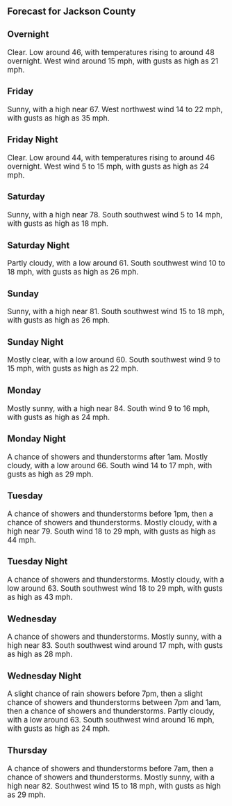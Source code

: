 <div>
   <h2>Forecast for Jackson County</h2>
   <p>
      <div style="font-size:120%">
         <h3>Overnight</h3>Clear. Low around 46, with temperatures rising to around 48 overnight. West wind around 15 mph, with gusts as high as 21 mph.<br></div>
   </p>
   <p>
      <div style="font-size:120%">
         <h3>Friday</h3>Sunny, with a high near 67. West northwest wind 14 to 22 mph, with gusts as high as 35 mph.<br></div>
   </p>
   <p>
      <div style="font-size:120%">
         <h3>Friday Night</h3>Clear. Low around 44, with temperatures rising to around 46 overnight. West wind 5 to 15 mph, with gusts as high as 24 mph.<br></div>
   </p>
   <p>
      <div style="font-size:120%">
         <h3>Saturday</h3>Sunny, with a high near 78. South southwest wind 5 to 14 mph, with gusts as high as 18 mph.<br></div>
   </p>
   <p>
      <div style="font-size:120%">
         <h3>Saturday Night</h3>Partly cloudy, with a low around 61. South southwest wind 10 to 18 mph, with gusts as high as 26 mph.<br></div>
   </p>
   <p>
      <div style="font-size:120%">
         <h3>Sunday</h3>Sunny, with a high near 81. South southwest wind 15 to 18 mph, with gusts as high as 26 mph.<br></div>
   </p>
   <p>
      <div style="font-size:120%">
         <h3>Sunday Night</h3>Mostly clear, with a low around 60. South southwest wind 9 to 15 mph, with gusts as high as 22 mph.<br></div>
   </p>
   <p>
      <div style="font-size:120%">
         <h3>Monday</h3>Mostly sunny, with a high near 84. South wind 9 to 16 mph, with gusts as high as 24 mph.<br></div>
   </p>
   <p>
      <div style="font-size:120%">
         <h3>Monday Night</h3>A chance of showers and thunderstorms after 1am. Mostly cloudy, with a low around 66. South wind 14 to 17 mph, with gusts
         as high as 29 mph.<br></div>
   </p>
   <p>
      <div style="font-size:120%">
         <h3>Tuesday</h3>A chance of showers and thunderstorms before 1pm, then a chance of showers and thunderstorms. Mostly cloudy, with a high near
         79. South wind 18 to 29 mph, with gusts as high as 44 mph.<br></div>
   </p>
   <p>
      <div style="font-size:120%">
         <h3>Tuesday Night</h3>A chance of showers and thunderstorms. Mostly cloudy, with a low around 63. South southwest wind 18 to 29 mph, with gusts
         as high as 43 mph.<br></div>
   </p>
   <p>
      <div style="font-size:120%">
         <h3>Wednesday</h3>A chance of showers and thunderstorms. Mostly sunny, with a high near 83. South southwest wind around 17 mph, with gusts as
         high as 28 mph.<br></div>
   </p>
   <p>
      <div style="font-size:120%">
         <h3>Wednesday Night</h3>A slight chance of rain showers before 7pm, then a slight chance of showers and thunderstorms between 7pm and 1am, then a
         chance of showers and thunderstorms. Partly cloudy, with a low around 63. South southwest wind around 16 mph, with gusts as
         high as 24 mph.<br></div>
   </p>
   <p>
      <div style="font-size:120%">
         <h3>Thursday</h3>A chance of showers and thunderstorms before 7am, then a chance of showers and thunderstorms. Mostly sunny, with a high near
         82. Southwest wind 15 to 18 mph, with gusts as high as 29 mph.<br></div>
   </p>
</div>